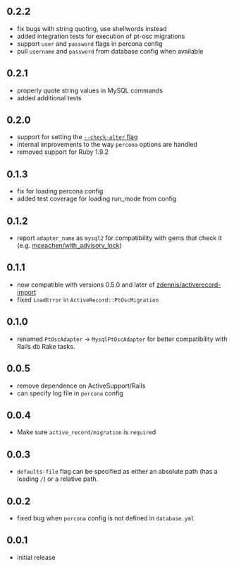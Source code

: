 ## 0.2.2

- fix bugs with string quoting, use shellwords instead
- added integration tests for execution of pt-osc migrations
- support `user` and `password` flags in percona config
- pull `username` and `password` from database config when available

## 0.2.1

- properly quote string values in MySQL commands
- added additional tests

## 0.2.0

- support for setting the [`--check-alter` flag](http://www.percona.com/doc/percona-toolkit/2.1/pt-online-schema-change.html#cmdoption-pt-online-schema-change--%5Bno%5Dcheck-alter)
- internal improvements to the way `percona` options are handled
- removed support for Ruby 1.9.2

## 0.1.3

- fix for loading percona config
- added test coverage for loading run_mode from config

## 0.1.2

- report `adapter_name` as `mysql2` for compatibility with gems that check it (e.g. [mceachen/with_advisory_lock](https://github.com/mceachen/with_advisory_lock))

## 0.1.1

- now compatible with versions 0.5.0 and later of [zdennis/activerecord-import](https://github.com/zdennis/activerecord-import)
- fixed `LoadError` in `ActiveRecord::PtOscMigration`

## 0.1.0

- renamed `PtOscAdapter` -> `MysqlPtOscAdapter` for better compatibility with Rails db Rake tasks.

## 0.0.5

- remove dependence on ActiveSupport/Rails
- can specify log file in `percona` config

## 0.0.4

- Make sure `active_record/migration` is `require`d

## 0.0.3

- `defaults-file` flag can be specified as either an absolute path (has a leading `/`) or a relative path.

## 0.0.2

- fixed bug when `percona` config is not defined in `database.yml`

## 0.0.1

- initial release
